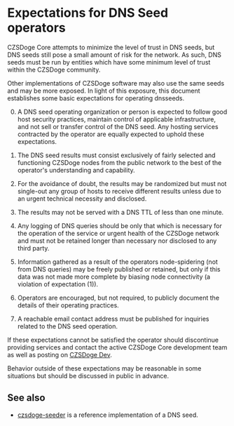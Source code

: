 Expectations for DNS Seed operators
====================================

CZSDoge Core attempts to minimize the level of trust in DNS seeds,
but DNS seeds still pose a small amount of risk for the network.
As such, DNS seeds must be run by entities which have some minimum
level of trust within the CZSDoge community.

Other implementations of CZSDoge software may also use the same
seeds and may be more exposed. In light of this exposure, this
document establishes some basic expectations for operating dnsseeds.

0. A DNS seed operating organization or person is expected to follow good
host security practices, maintain control of applicable infrastructure,
and not sell or transfer control of the DNS seed. Any hosting services
contracted by the operator are equally expected to uphold these expectations.

1. The DNS seed results must consist exclusively of fairly selected and
functioning CZSDoge nodes from the public network to the best of the
operator's understanding and capability.

2. For the avoidance of doubt, the results may be randomized but must not
single-out any group of hosts to receive different results unless due to an
urgent technical necessity and disclosed.

3. The results may not be served with a DNS TTL of less than one minute.

4. Any logging of DNS queries should be only that which is necessary
for the operation of the service or urgent health of the CZSDoge
network and must not be retained longer than necessary nor disclosed
to any third party.

5. Information gathered as a result of the operators node-spidering
(not from DNS queries) may be freely published or retained, but only
if this data was not made more complete by biasing node connectivity
(a violation of expectation (1)).

6. Operators are encouraged, but not required, to publicly document the
details of their operating practices.

7. A reachable email contact address must be published for inquiries
related to the DNS seed operation.

If these expectations cannot be satisfied the operator should
discontinue providing services and contact the active CZSDoge
Core development team as well as posting on
[CZSDoge Dev](https://reddit.com/r/czsdogedev).

Behavior outside of these expectations may be reasonable in some
situations but should be discussed in public in advance.

See also
----------
- [czsdoge-seeder](https://github.com/langerhans/czsdoge-seeder) is a reference implementation of a DNS seed.
